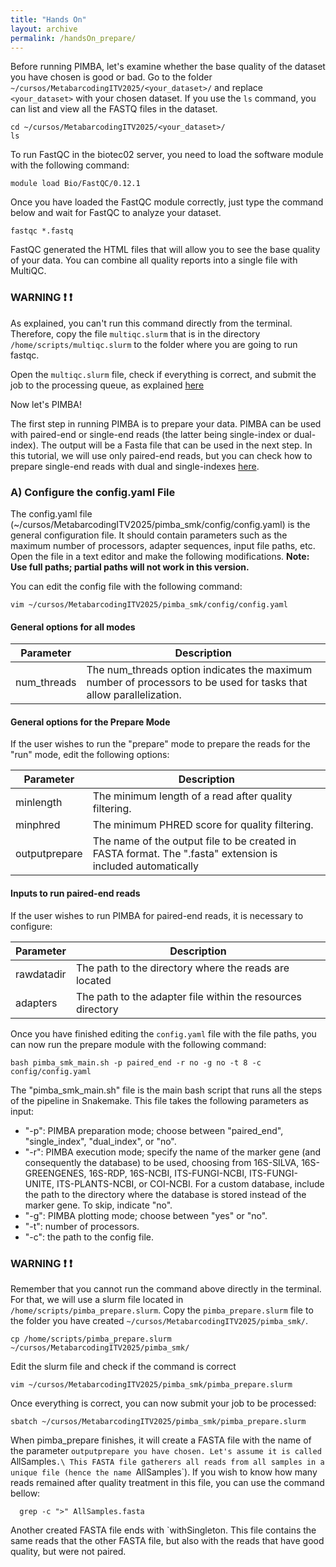 ```yaml
---
title: "Hands On"
layout: archive
permalink: /handsOn_prepare/
---  
```


Before running PIMBA, let's examine whether the base quality of the dataset you have chosen is good or bad.
Go to the folder `~/cursos/MetabarcodingITV2025/<your_dataset>/` and replace `<your_dataset>` with your chosen dataset.
If you use the `ls` command, you can list and view all the FASTQ files in the dataset.

```console  
cd ~/cursos/MetabarcodingITV2025/<your_dataset>/
ls
```
To run FastQC in the biotec02 server, you need to load the software module with the following command:
```console  
module load Bio/FastQC/0.12.1
```

Once you have loaded the FastQC module correctly, just type the command below and wait for FastQC to analyze your dataset.
```console  
fastqc *.fastq
```
FastQC generated the HTML files that will allow you to see the base quality of your data.
You can combine all quality reports into a single file with MultiQC.
### WARNING ❗ :exclamation:
As explained, you can't run this command directly from the terminal. Therefore, copy the file `multiqc.slurm` that is in the directory `/home/scripts/multiqc.slurm` to the folder where you are going to run fastqc.

Open the `multiqc.slurm` file, check if everything is correct, and submit the job to the processing queue, as explained [here](https://itvgenomics.github.io/tutorial_metabarcoding_v3/submitting_jobs/)

Now let's PIMBA!

The first step in running PIMBA is to prepare your data. PIMBA can be used with paired-end or single-end reads (the latter being single-index or dual-index). The output will be a Fasta file that can be used in the next step. In this tutorial, we will use only paired-end reads, but you can check how to prepare single-end reads with dual and single-indexes [here](https://github.com/itvgenomics/pimba_smk/blob/main/README.md#a-configure-the-configyaml-file).

### A) Configure the config.yaml File

The config.yaml file (~/cursos/MetabarcodingITV2025/pimba_smk/config/config.yaml) is the general configuration file. It should contain parameters such as the maximum number of processors, adapter sequences, input file paths, etc. Open the file in a text editor and make the following modifications. **Note: Use full paths; partial paths will not work in this version.**

You can edit the config file with the following command:
```console  
vim ~/cursos/MetabarcodingITV2025/pimba_smk/config/config.yaml
```
#### General options for all modes

| Parameter | Description |
| ----------- | ----------- |
| num_threads | The num_threads option indicates the maximum number of processors to be used for tasks that allow parallelization. |

#### General options for the Prepare Mode
If the user wishes to run the "prepare" mode to prepare the reads for the "run" mode, edit the following options:

| Parameter | Description |
| ----------- | ----------- |
| minlength | The minimum length of a read after quality filtering. |
| minphred | The minimum PHRED score for quality filtering. |
| outputprepare | The name of the output file to be created in FASTA format. The ".fasta" extension is included automatically |

#### Inputs to run paired-end reads
If the user wishes to run PIMBA for paired-end reads, it is necessary to configure:

| Parameter | Description |
| ----------- | ----------- |
| rawdatadir | The path to the directory where the reads are located |
| adapters | The path to the adapter file within the resources directory |

Once you have finished editing the `config.yaml` file with the file paths, you can now run the prepare module with the following command:
```console  
bash pimba_smk_main.sh -p paired_end -r no -g no -t 8 -c config/config.yaml
```
The "pimba_smk_main.sh" file is the main bash script that runs all the steps of the pipeline in Snakemake. This file takes the following parameters as input:

- "-p": PIMBA preparation mode; choose between "paired_end", "single_index", "dual_index", or "no".
- "-r": PIMBA execution mode; specify the name of the marker gene (and consequently the database) to be used, choosing from 16S-SILVA, 16S-GREENGENES, 16S-RDP, 16S-NCBI, ITS-FUNGI-NCBI, ITS-FUNGI-UNITE, ITS-PLANTS-NCBI, or COI-NCBI. For a custom database, include the path to the directory where the database is stored instead of the marker gene. To skip, indicate "no".
- "-g": PIMBA plotting mode; choose between "yes" or "no".
- "-t": number of processors.
- "-c": the path to the config file.

### WARNING ❗ :exclamation:
Remember that you cannot run the command above directly in the terminal. For that, we will use a slurm file located in `/home/scripts/pimba_prepare.slurm`.
Copy the `pimba_prepare.slurm` file to the folder you have created `~/cursos/MetabarcodingITV2025/pimba_smk/`.
```console  
cp /home/scripts/pimba_prepare.slurm ~/cursos/MetabarcodingITV2025/pimba_smk/
```

Edit the slurm file and check if the command is correct
```console  
vim ~/cursos/MetabarcodingITV2025/pimba_smk/pimba_prepare.slurm
```

Once everything is correct, you can now submit your job to be processed:
```console  
sbatch ~/cursos/MetabarcodingITV2025/pimba_smk/pimba_prepare.slurm
```

When pimba_prepare finishes, it will create a FASTA file with the name of the parameter `outputprepare you have chosen. Let's assume it is called `AllSamples`.\
This FASTA file gatherers all reads from all samples in a unique file (hence the name `AllSamples`).
If you wish to know how many reads remained after quality treatment in this file, you can use the command bellow:

```console  
  grep -c ">" AllSamples.fasta
```

Another created FASTA file ends with `withSingleton. This file contains the same reads that the other FASTA file, but also with the reads that have good quality, but were not paired.

